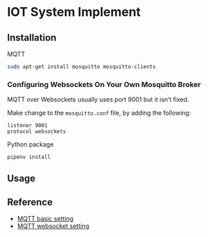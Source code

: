 # IOT System Implement

## Installation

MQTT

```bash
sudo apt-get install mosquitto mosquitto-clients
```

### Configuring Websockets On Your Own Mosquitto Broker

MQTT over Websockets usually uses port 9001 but it isn’t fixed.

Make change to the `mosquitto.conf` file, by adding the following:

```
listener 9001
protocol websockets
```

Python package

```bash
pipenv install
```

## Usage


## Reference

- [MQTT basic setting](https://blog.gtwang.org/iot/raspberry-pi/raspberry-pi-mosquitto-mqtt-broker-iot-integration/)
- [MQTT websocket setting](http://www.steves-internet-guide.com/mqtt-websockets/)
